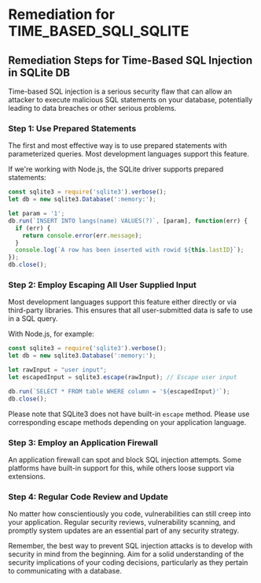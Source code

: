 # Remediation for TIME_BASED_SQLI_SQLITE

## Remediation Steps for Time-Based SQL Injection in SQLite DB

Time-based SQL injection is a serious security flaw that can allow an attacker to execute malicious SQL statements on your database, potentially leading to data breaches or other serious problems.

### Step 1: Use Prepared Statements
The first and most effective way is to use prepared statements with parameterized queries. Most development languages support this feature.

If we're working with Node.js, the SQLite driver supports prepared statements:

```javascript
const sqlite3 = require('sqlite3').verbose();
let db = new sqlite3.Database(':memory:');

let param = '1';
db.run(`INSERT INTO langs(name) VALUES(?)`, [param], function(err) {
  if (err) {
    return console.error(err.message);
  }
  console.log(`A row has been inserted with rowid ${this.lastID}`);
});
db.close();
```

### Step 2: Employ Escaping All User Supplied Input
Most development languages support this feature either directly or via third-party libraries. This ensures that all user-submitted data is safe to use in a SQL query.

With Node.js, for example:

```javascript
const sqlite3 = require('sqlite3').verbose();
let db = new sqlite3.Database(':memory:');

let rawInput = "user input";
let escapedInput = sqlite3.escape(rawInput); // Escape user input

db.run(`SELECT * FROM table WHERE column = '${escapedInput}'`);
db.close();
```

Please note that SQLite3 does not have built-in `escape` method. Please use corresponding escape methods depending on your application language.

### Step 3: Employ an Application Firewall
An application firewall can spot and block SQL injection attempts. Some platforms have built-in support for this, while others loose support via extensions.

### Step 4: Regular Code Review and Update
No matter how conscientiously you code, vulnerabilities can still creep into your application. Regular security reviews, vulnerability scanning, and promptly system updates are an essential part of any security strategy. 

Remember, the best way to prevent SQL injection attacks is to develop with security in mind from the beginning. Aim for a solid understanding of the security implications of your coding decisions, particularly as they pertain to communicating with a database.